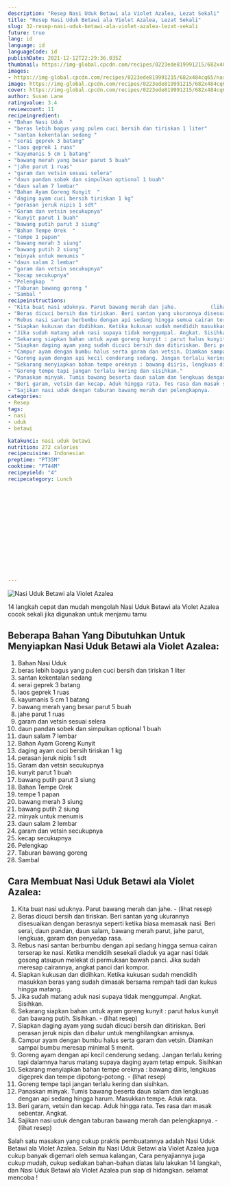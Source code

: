 ```yaml
---
description: "Resep Nasi Uduk Betawi ala Violet Azalea, Lezat Sekali"
title: "Resep Nasi Uduk Betawi ala Violet Azalea, Lezat Sekali"
slug: 32-resep-nasi-uduk-betawi-ala-violet-azalea-lezat-sekali
future: true
lang: id
language: id
languageCode: id
publishDate: 2021-12-12T22:29:36.035Z 
thumbnail: https://img-global.cpcdn.com/recipes/0223ede819991215/682x484cq65/nasi-uduk-betawi-ala-violet-azalea-foto-resep-utama.webp
images:
- https://img-global.cpcdn.com/recipes/0223ede819991215/682x484cq65/nasi-uduk-betawi-ala-violet-azalea-foto-resep-utama.webp
image: https://img-global.cpcdn.com/recipes/0223ede819991215/682x484cq65/nasi-uduk-betawi-ala-violet-azalea-foto-resep-utama.webp
cover: https://img-global.cpcdn.com/recipes/0223ede819991215/682x484cq65/nasi-uduk-betawi-ala-violet-azalea-foto-resep-utama.webp
author: Susan Lane
ratingvalue: 3.4
reviewcount: 11
recipeingredient:
- "Bahan Nasi Uduk  "
- "beras lebih bagus yang pulen cuci bersih dan tiriskan 1 liter"
- "santan kekentalan sedang "
- "serai geprek 3 batang"
- "laos geprek 1 ruas"
- "kayumanis 5 cm 1 batang"
- "bawang merah yang besar parut 5 buah"
- "jahe parut 1 ruas"
- "garam dan vetsin sesuai selera"
- "daun pandan sobek dan simpulkan optional 1 buah"
- "daun salam 7 lembar"
- "Bahan Ayam Goreng Kunyit  "
- "daging ayam cuci bersih tiriskan 1 kg"
- "perasan jeruk nipis 1 sdt"
- "Garam dan vetsin secukupnya"
- "kunyit parut 1 buah"
- "bawang putih parut 3 siung"
- "Bahan Tempe Orek  "
- "tempe 1 papan"
- "bawang merah 3 siung"
- "bawang putih 2 siung"
- "minyak untuk menumis "
- "daun salam 2 lembar"
- "garam dan vetsin secukupnya"
- "kecap secukupnya"
- "Pelengkap  "
- "Taburan bawang goreng "
- "Sambal "
recipeinstructions:
- "Kita buat nasi uduknya. Parut bawang merah dan jahe.           (lihat resep)"
- "Beras dicuci bersih dan tiriskan. Beri santan yang ukurannya disesuaikan dengan berasnya seperti ketika biasa memasak nasi. Beri serai, daun pandan, daun salam, bawang merah parut, jahe parut, lengkuas, garam dan penyedap rasa."
- "Rebus nasi santan berbumbu dengan api sedang hingga semua cairan terserap ke nasi. Ketika mendidih sesekali diaduk ya agar nasi tidak gosong ataupun melekat di permukaan bawah panci. Jika sudah meresap cairannya, angkat panci dari kompor."
- "Siapkan kukusan dan didihkan. Ketika kukusan sudah mendidih masukkan beras yang sudah dimasak bersama rempah tadi dan kukus hingga matang."
- "Jika sudah matang aduk nasi supaya tidak menggumpal. Angkat. Sisihkan."
- "Sekarang siapkan bahan untuk ayam goreng kunyit : parut halus kunyit dan bawang putih. Sisihkan.           (lihat resep)"
- "Siapkan daging ayam yang sudah dicuci bersih dan ditiriskan. Beri perasan jeruk nipis dan dibalur untuk menghilangkan amisnya."
- "Campur ayam dengan bumbu halus serta garam dan vetsin. Diamkan sampai bumbu meresap minimal 5 menit."
- "Goreng ayam dengan api kecil cenderung sedang. Jangan terlalu kering tapi dalamnya harus matang supaya daging ayam tetap empuk. Sisihkan"
- "Sekarang menyiapkan bahan tempe oreknya : bawang diiris, lengkuas digeprek dan tempe dipotong-potong.           (lihat resep)"
- "Goreng tempe tapi jangan terlalu kering dan sisihkan."
- "Panaskan minyak. Tumis bawang beserta daun salam dan lengkuas dengan api sedang hingga harum. Masukkan tempe. Aduk rata."
- "Beri garam, vetsin dan kecap. Aduk hingga rata. Tes rasa dan masak sebentar. Angkat."
- "Sajikan nasi uduk dengan taburan bawang merah dan pelengkapnya.           (lihat resep)"
categories:
- Resep
tags:
- nasi
- uduk
- betawi

katakunci: nasi uduk betawi 
nutrition: 272 calories
recipecuisine: Indonesian
preptime: "PT35M"
cooktime: "PT44M"
recipeyield: "4"
recipecategory: Lunch


     
    
    
    
    
    
    
    
    
    
    
      
    
---
```



![Nasi Uduk Betawi ala Violet Azalea](https://img-global.cpcdn.com/recipes/0223ede819991215/682x484cq65/nasi-uduk-betawi-ala-violet-azalea-foto-resep-utama.webp)

14 langkah cepat dan mudah mengolah  Nasi Uduk Betawi ala Violet Azalea cocok sekali jika digunakan untuk menjamu tamu

<!--inarticleads1-->

## Beberapa Bahan Yang Dibutuhkan Untuk Menyiapkan Nasi Uduk Betawi ala Violet Azalea:

1. Bahan Nasi Uduk  
1. beras lebih bagus yang pulen cuci bersih dan tiriskan 1 liter
1. santan kekentalan sedang 
1. serai geprek 3 batang
1. laos geprek 1 ruas
1. kayumanis 5 cm 1 batang
1. bawang merah yang besar parut 5 buah
1. jahe parut 1 ruas
1. garam dan vetsin sesuai selera
1. daun pandan sobek dan simpulkan optional 1 buah
1. daun salam 7 lembar
1. Bahan Ayam Goreng Kunyit  
1. daging ayam cuci bersih tiriskan 1 kg
1. perasan jeruk nipis 1 sdt
1. Garam dan vetsin secukupnya
1. kunyit parut 1 buah
1. bawang putih parut 3 siung
1. Bahan Tempe Orek  
1. tempe 1 papan
1. bawang merah 3 siung
1. bawang putih 2 siung
1. minyak untuk menumis 
1. daun salam 2 lembar
1. garam dan vetsin secukupnya
1. kecap secukupnya
1. Pelengkap  
1. Taburan bawang goreng 
1. Sambal 



<!--inarticleads2-->

## Cara Membuat Nasi Uduk Betawi ala Violet Azalea:

1. Kita buat nasi uduknya. Parut bawang merah dan jahe. -           (lihat resep)
1. Beras dicuci bersih dan tiriskan. Beri santan yang ukurannya disesuaikan dengan berasnya seperti ketika biasa memasak nasi. Beri serai, daun pandan, daun salam, bawang merah parut, jahe parut, lengkuas, garam dan penyedap rasa.
1. Rebus nasi santan berbumbu dengan api sedang hingga semua cairan terserap ke nasi. Ketika mendidih sesekali diaduk ya agar nasi tidak gosong ataupun melekat di permukaan bawah panci. Jika sudah meresap cairannya, angkat panci dari kompor.
1. Siapkan kukusan dan didihkan. Ketika kukusan sudah mendidih masukkan beras yang sudah dimasak bersama rempah tadi dan kukus hingga matang.
1. Jika sudah matang aduk nasi supaya tidak menggumpal. Angkat. Sisihkan.
1. Sekarang siapkan bahan untuk ayam goreng kunyit : parut halus kunyit dan bawang putih. Sisihkan. -           (lihat resep)
1. Siapkan daging ayam yang sudah dicuci bersih dan ditiriskan. Beri perasan jeruk nipis dan dibalur untuk menghilangkan amisnya.
1. Campur ayam dengan bumbu halus serta garam dan vetsin. Diamkan sampai bumbu meresap minimal 5 menit.
1. Goreng ayam dengan api kecil cenderung sedang. Jangan terlalu kering tapi dalamnya harus matang supaya daging ayam tetap empuk. Sisihkan
1. Sekarang menyiapkan bahan tempe oreknya : bawang diiris, lengkuas digeprek dan tempe dipotong-potong. -           (lihat resep)
1. Goreng tempe tapi jangan terlalu kering dan sisihkan.
1. Panaskan minyak. Tumis bawang beserta daun salam dan lengkuas dengan api sedang hingga harum. Masukkan tempe. Aduk rata.
1. Beri garam, vetsin dan kecap. Aduk hingga rata. Tes rasa dan masak sebentar. Angkat.
1. Sajikan nasi uduk dengan taburan bawang merah dan pelengkapnya. -           (lihat resep)




Salah satu masakan yang cukup praktis pembuatannya adalah  Nasi Uduk Betawi ala Violet Azalea. Selain itu  Nasi Uduk Betawi ala Violet Azalea  juga cukup banyak digemari oleh semua kalangan, Cara penyajiannya juga cukup mudah, cukup sediakan bahan-bahan diatas lalu lakukan 14 langkah, dan  Nasi Uduk Betawi ala Violet Azalea  pun siap di hidangkan. selamat mencoba !
